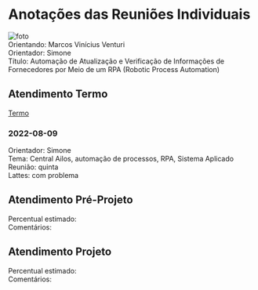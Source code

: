 # Anotações das Reuniões Individuais  

![foto](foto.png "foto")  
Orientando: Marcos Vinícius Venturi  
Orientador: Simone  
Título: Automação de Atualização e Verificação de Informações de Fornecedores por Meio de um RPA (Robotic Process Automation)  

## Atendimento Termo  

[Termo](Termo.pdf "Termo")  

### 2022-08-09

Orientador: Simone  
Tema: Central Ailos, automação de processos, RPA, Sistema Aplicado  
Reunião: quinta  
Lattes: com problema  

## Atendimento Pré-Projeto  

Percentual estimado:  
Comentários:  

## Atendimento Projeto  

Percentual estimado:  
Comentários:  
